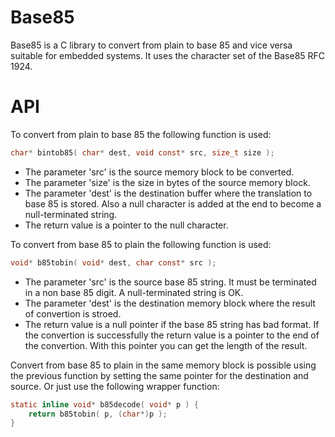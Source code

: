 # Base85
Base85 is a C library to convert from plain to base 85 and vice versa suitable for embedded systems. It uses the character set of the Base85 RFC 1924.


# API
To convert from plain to base 85 the following function is used:
```C
char* bintob85( char* dest, void const* src, size_t size );
```
* The parameter 'src' is the source memory block to be converted.
* The parameter 'size' is the size in bytes of the source memory block.
* The parameter 'dest' is the destination buffer where the translation to base 85 is stored. Also a null character is added at the end to become a null-terminated string.
* The return value is a pointer to the null character.

To convert from base 85 to plain the following function is used:
```C
void* b85tobin( void* dest, char const* src );
```
* The parameter 'src' is the source base 85 string. It must be terminated in a non base 85 digit. A null-terminated string is OK.
* The parameter 'dest' is the destination memory block where the result of convertion is stroed.
* The return value is a null pointer if the base 85 string has bad format. If the convertion is successfully the return value is a pointer to the end of the convertion. With this pointer you can get the length of the result.

Convert from base 85 to plain in the same memory block is possible using the previous function by setting the same pointer for the destination and source. Or just use the following wrapper function:
```C
static inline void* b85decode( void* p ) {
    return b85tobin( p, (char*)p );
}
```
